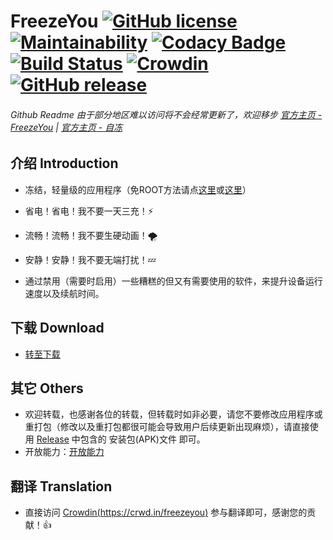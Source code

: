 # FreezeYou  [![GitHub license](https://img.shields.io/github/license/Playhi/FreezeYou.svg)](https://github.com/Playhi/FreezeYou/blob/master/LICENSE) [![Maintainability](https://api.codeclimate.com/v1/badges/727a63c38deeadb0c468/maintainability)](https://codeclimate.com/github/Playhi/FreezeYou/maintainability) [![Codacy Badge](https://api.codacy.com/project/badge/Grade/032d743157434a459f025e761c16dd8d)](https://www.codacy.com/app/Playhi/FreezeYou?utm_source=github.com&amp;utm_medium=referral&amp;utm_content=Playhi/FreezeYou&amp;utm_campaign=Badge_Grade) [![Build Status](https://travis-ci.org/Playhi/FreezeYou.svg?branch=master)](https://travis-ci.org/Playhi/FreezeYou) [![Crowdin](https://d322cqt584bo4o.cloudfront.net/freezeyou/localized.svg)](https://crowdin.com/project/freezeyou) [![GitHub release](https://img.shields.io/github/release/Playhi/FreezeYou.svg)](https://github.com/Playhi/FreezeYou/releases)
###### _Github Readme 由于部分地区难以访问将不会经常更新了，欢迎移步_ [官方主页 - FreezeYou](https://freezeyou.playhi.net/) | [官方主页 - 自冻](https://zidon.net/)
## 介绍 Introduction
* 冻结，轻量级的应用程序（免ROOT方法请点[这里](https://github.com/Playhi/FreezeYou/wiki/%E5%85%8DROOT%E4%BD%BF%E7%94%A8)或[这里](https://freezeyou.playhi.net/MRootUse.html)）

* 省电！省电！我不要一天三充！⚡
* 流畅！流畅！我不要生硬动画！🌪
* 安静！安静！我不要无端打扰！💤

* 通过禁用（需要时启用）一些糟糕的但又有需要使用的软件，来提升设备运行速度以及续航时间。
## 下载 Download
* [转至下载](https://freezeyou.playhi.net/download.html)
## 其它 Others
* 欢迎转载，也感谢各位的转载，但转载时如非必要，请您不要修改应用程序或重打包（修改以及重打包都很可能会导致用户后续更新出现麻烦），请直接使用 [Release](https://github.com/Playhi/FreezeYou/releases) 中包含的 安装包(APK)文件 即可。
* 开放能力：[开放能力](https://wiki.playhi.net/index.php?title=%E5%BC%80%E6%94%BE%E8%83%BD%E5%8A%9B_-_FreezeYou)
## 翻译 Translation
* 直接访问 [Crowdin(https://crwd.in/freezeyou)](https://crwd.in/freezeyou) 参与翻译即可，感谢您的贡献！👍
